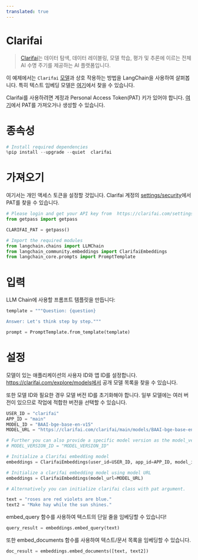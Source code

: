 ```yaml
---
translated: true
---
```


# Clarifai

>[Clarifai](https://www.clarifai.com/)는 데이터 탐색, 데이터 레이블링, 모델 학습, 평가 및 추론에 이르는 전체 AI 수명 주기를 제공하는 AI 플랫폼입니다.

이 예제에서는 `Clarifai` [모델](https://clarifai.com/explore/models)과 상호 작용하는 방법을 LangChain을 사용하여 살펴봅니다. 특히 텍스트 임베딩 모델은 [여기](https://clarifai.com/explore/models?page=1&perPage=24&filterData=%5B%7B%22field%22%3A%22model_type_id%22%2C%22value%22%3A%5B%22text-embedder%22%5D%7D%5D)에서 찾을 수 있습니다.

Clarifai를 사용하려면 계정과 Personal Access Token(PAT) 키가 있어야 합니다.
[여기](https://clarifai.com/settings/security)에서 PAT를 가져오거나 생성할 수 있습니다.

# 종속성

```python
# Install required dependencies
%pip install --upgrade --quiet  clarifai
```

# 가져오기

여기서는 개인 액세스 토큰을 설정할 것입니다. Clarifai 계정의 [settings/security](https://clarifai.com/settings/security)에서 PAT를 찾을 수 있습니다.

```python
# Please login and get your API key from  https://clarifai.com/settings/security
from getpass import getpass

CLARIFAI_PAT = getpass()
```

```python
# Import the required modules
from langchain.chains import LLMChain
from langchain_community.embeddings import ClarifaiEmbeddings
from langchain_core.prompts import PromptTemplate
```

# 입력

LLM Chain에 사용할 프롬프트 템플릿을 만듭니다:

```python
template = """Question: {question}

Answer: Let's think step by step."""

prompt = PromptTemplate.from_template(template)
```

# 설정

모델이 있는 애플리케이션의 사용자 ID와 앱 ID를 설정합니다. https://clarifai.com/explore/models에서 공개 모델 목록을 찾을 수 있습니다.

또한 모델 ID와 필요한 경우 모델 버전 ID를 초기화해야 합니다. 일부 모델에는 여러 버전이 있으므로 작업에 적합한 버전을 선택할 수 있습니다.

```python
USER_ID = "clarifai"
APP_ID = "main"
MODEL_ID = "BAAI-bge-base-en-v15"
MODEL_URL = "https://clarifai.com/clarifai/main/models/BAAI-bge-base-en-v15"

# Further you can also provide a specific model version as the model_version_id arg.
# MODEL_VERSION_ID = "MODEL_VERSION_ID"
```

```python
# Initialize a Clarifai embedding model
embeddings = ClarifaiEmbeddings(user_id=USER_ID, app_id=APP_ID, model_id=MODEL_ID)

# Initialize a clarifai embedding model using model URL
embeddings = ClarifaiEmbeddings(model_url=MODEL_URL)

# Alternatively you can initialize clarifai class with pat argument.
```

```python
text = "roses are red violets are blue."
text2 = "Make hay while the sun shines."
```

embed_query 함수를 사용하여 텍스트의 단일 줄을 임베딩할 수 있습니다!

```python
query_result = embeddings.embed_query(text)
```

또한 embed_documents 함수를 사용하여 텍스트/문서 목록을 임베딩할 수 있습니다.

```python
doc_result = embeddings.embed_documents([text, text2])
```

